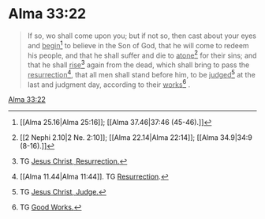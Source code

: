 # Alma 33:22

> If so, wo shall come upon you; but if not so, then cast about your eyes and <u>begin</u>[^a] to believe in the Son of God, that he will come to redeem his people, and that he shall suffer and die to <u>atone</u>[^b] for their sins; and that he shall <u>rise</u>[^c] again from the dead, which shall bring to pass the <u>resurrection</u>[^d], that all men shall stand before him, to be <u>judged</u>[^e] at the last and judgment day, according to their <u>works</u>[^f] .

[Alma 33:22](https://www.churchofjesuschrist.org/study/scriptures/bofm/alma/33?lang=eng&id=p22#p22)


[^a]: [[Alma 25.16|Alma 25:16]]; [[Alma 37.46|37:46 (45-46).]]
[^b]: [[2 Nephi 2.10|2 Ne. 2:10]]; [[Alma 22.14|Alma 22:14]]; [[Alma 34.9|34:9 (8-16).]]
[^c]: TG [Jesus Christ, Resurrection.](https://www.churchofjesuschrist.org/study/scriptures/tg/jesus-christ-resurrection?lang=eng)
[^d]: [[Alma 11.44|Alma 11:44]]. TG [Resurrection](https://www.churchofjesuschrist.org/study/scriptures/tg/resurrection?lang=eng).
[^e]: TG [Jesus Christ, Judge.](https://www.churchofjesuschrist.org/study/scriptures/tg/jesus-christ-judge?lang=eng)
[^f]: TG [Good Works.](https://www.churchofjesuschrist.org/study/scriptures/tg/good-works?lang=eng)
